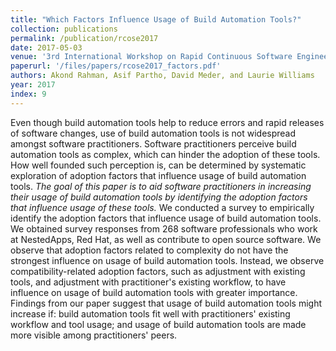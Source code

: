```yaml
---
title: "Which Factors Influence Usage of Build Automation Tools?"
collection: publications
permalink: /publication/rcose2017
date: 2017-05-03
venue: '3rd International Workshop on Rapid Continuous Software Engineering (RCoSE), co-located with International Conference for Software Engineering (ICSE)'
paperurl: '/files/papers/rcose2017_factors.pdf'
authors: Akond Rahman, Asif Partho, David Meder, and Laurie Williams
year: 2017
index: 9
--- 
```

Even though build automation tools help to reduce errors and rapid releases of software changes, use of build automation tools is not widespread amongst software practitioners. Software practitioners perceive build automation tools as complex, which can hinder the adoption of these tools. How well founded such perception is, can be determined by systematic exploration of adoption factors that influence usage of build automation tools. *The goal of this paper is to aid software practitioners in increasing their usage of build automation tools by identifying the adoption factors that influence usage of these tools.* We conducted a survey to empirically identify the adoption factors that influence usage of build automation tools. We obtained survey responses from 268 software professionals who work at NestedApps, Red Hat, as well as contribute to open source software. We observe that adoption factors related to complexity do not have the strongest influence on usage of build automation tools. Instead, we observe compatibility-related adoption factors, such as adjustment with existing tools, and adjustment with practitioner's existing workflow, to have influence on usage of build automation tools with greater importance. Findings from our paper suggest that usage of build automation tools might increase if: build automation tools fit well with practitioners' existing workflow and tool usage; and usage of build automation tools are made more visible among practitioners' peers. 